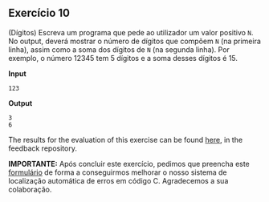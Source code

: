 ## Exercício 10

(Dígitos) Escreva um programa que pede ao utilizador um valor positivo `N`. No output, deverá mostrar o número de dígitos que compõem `N` (na primeira linha), assim como a soma dos dígitos de `N` (na segunda linha). Por exemplo, o número 12345 tem 5 dígitos e a soma desses dígitos é 15.

**Input**
```
123
```

**Output**
```
3
6
```
The results for the evaluation of this exercise can be found [here](https://gitlab.rnl.tecnico.ulisboa.pt/iaed24/feedback/labs/ist163484/-/tree/master/lab02/ex10/README.md), in the feedback repository.


**IMPORTANTE:** Após concluir este exercício, pedimos que preencha este [formulário](https://arsr.inesc-id.pt/~pmorvalho/iaed24/form-lab02-ex10.html) de forma a conseguirmos melhorar o nosso sistema de localização automática de erros em código C. Agradecemos a sua colaboração.

